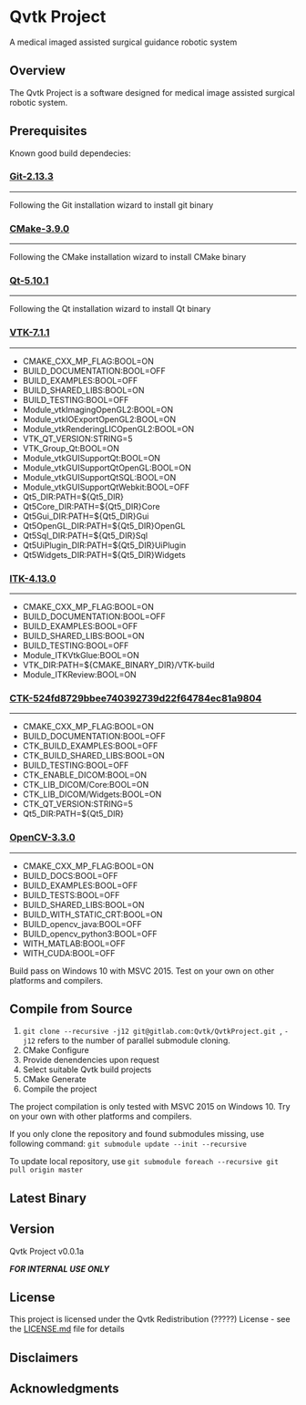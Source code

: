 # Qvtk Project
A medical imaged assisted surgical guidance robotic system

## Overview
The Qvtk Project is a software designed for medical image assisted surgical robotic system.

## Prerequisites
Known good build dependecies:

<h3><a href="https://git-scm.com/downloads">Git-2.13.3</a></h3><hr>
<p>
  Following the Git installation wizard to install git binary<br>
</p>
<h3><a href="https://cmake.org/download/">CMake-3.9.0</a></h3><hr>
<p>
  Following the CMake installation wizard to install CMake binary<br>
</p>
<h3><a href="https://download.qt.io/official_releases/qt/5.10/5.10.1/">Qt-5.10.1</a></h3><hr>
<p>
  Following the Qt installation wizard to install Qt binary<br>
</p>
<h3><a href="https://github.com/Kitware/VTK">VTK-7.1.1</a></h3><hr>
<p>
  <ul>
    <li>CMAKE_CXX_MP_FLAG:BOOL=ON<br></li>
    <li>BUILD_DOCUMENTATION:BOOL=OFF<br></li>
    <li>BUILD_EXAMPLES:BOOL=OFF<br></li>
    <li>BUILD_SHARED_LIBS:BOOL=ON<br></li>
    <li>BUILD_TESTING:BOOL=OFF<br></li>
    <li>Module_vtkImagingOpenGL2:BOOL=ON<br></li>
    <li>Module_vtkIOExportOpenGL2:BOOL=ON<br></li>
    <li>Module_vtkRenderingLICOpenGL2:BOOL=ON<br></li>
    <li>VTK_QT_VERSION:STRING=5<br></li>
    <li>VTK_Group_Qt:BOOL=ON<br></li>
    <li>Module_vtkGUISupportQt:BOOL=ON<br></li>
    <li>Module_vtkGUISupportQtOpenGL:BOOL=ON<br></li>
    <li>Module_vtkGUISupportQtSQL:BOOL=ON<br></li>
    <li>Module_vtkGUISupportQtWebkit:BOOL=OFF<br></li>
    <li>Qt5_DIR:PATH=${Qt5_DIR}<br></li>
    <li>Qt5Core_DIR:PATH=${Qt5_DIR}Core<br></li>
    <li>Qt5Gui_DIR:PATH=${Qt5_DIR}Gui<br></li>
    <li>Qt5OpenGL_DIR:PATH=${Qt5_DIR}OpenGL<br></li>
    <li>Qt5Sql_DIR:PATH=${Qt5_DIR}Sql<br></li>
    <li>Qt5UiPlugin_DIR:PATH=${Qt5_DIR}UiPlugin<br></li>
    <li>Qt5Widgets_DIR:PATH=${Qt5_DIR}Widgets<br></li>
  </ul>
</p>
<h3><a href="https://github.com/Kitware/ITK">ITK-4.13.0</a></h3><hr>
<p>
  <ul>
    <li>CMAKE_CXX_MP_FLAG:BOOL=ON<br></li>
    <li>BUILD_DOCUMENTATION:BOOL=OFF<br></li>
    <li>BUILD_EXAMPLES:BOOL=OFF<br></li>
    <li>BUILD_SHARED_LIBS:BOOL=ON<br></li>
    <li>BUILD_TESTING:BOOL=OFF<br></li>
    <li>Module_ITKVtkGlue:BOOL=ON<br></li>
    <li>VTK_DIR:PATH=${CMAKE_BINARY_DIR}/VTK-build<br></li>
    <li>Module_ITKReview:BOOL=ON<br></li>
  </ul>
</p>
<h3><a href="https://github.com/commontk/CTK">CTK-524fd8729bbee740392739d22f64784ec81a9804</a></h3><hr>
<p>
  <ul>
    <li>CMAKE_CXX_MP_FLAG:BOOL=ON<br></li>
    <li>BUILD_DOCUMENTATION:BOOL=OFF<br></li>
    <li>CTK_BUILD_EXAMPLES:BOOL=OFF<br></li>
    <li>CTK_BUILD_SHARED_LIBS:BOOL=ON<br></li>
    <li>BUILD_TESTING:BOOL=OFF<br></li>
    <li>CTK_ENABLE_DICOM:BOOL=ON<br></li>
    <li>CTK_LIB_DICOM/Core:BOOL=ON<br></li>
    <li>CTK_LIB_DICOM/Widgets:BOOL=ON<br></li>
    <li>CTK_QT_VERSION:STRING=5<br></li>
    <li>Qt5_DIR:PATH=${Qt5_DIR}<br></li>
  </ul>
</p>
<h3><a href="https://github.com/opencv/opencv">OpenCV-3.3.0</a></h3><hr>
<p>
  <ul>
    <li>CMAKE_CXX_MP_FLAG:BOOL=ON<br></li>
    <li>BUILD_DOCS:BOOL=OFF<br></li>
    <li>BUILD_EXAMPLES:BOOL=OFF<br></li>
    <li>BUILD_TESTS:BOOL=OFF<br></li>
    <li>BUILD_SHARED_LIBS:BOOL=ON<br></li>
    <li>BUILD_WITH_STATIC_CRT:BOOL=ON<br></li>
    <li>BUILD_opencv_java:BOOL=OFF<br></li>
    <li>BUILD_opencv_python3:BOOL=OFF<br></li>
    <li>WITH_MATLAB:BOOL=OFF<br></li>
    <li>WITH_CUDA:BOOL=OFF<br></li>
  </ul>
</p>

Build pass on Windows 10 with MSVC 2015. Test on your own on other platforms and compilers.

## Compile from Source
1. ```git clone --recursive -j12 git@gitlab.com:Qvtk/QvtkProject.git ```, ```-j12``` refers to the number of parallel submodule cloning.
2. CMake Configure
3. Provide denendencies upon request
3. Select suitable Qvtk build projects
4. CMake Generate
3. Compile the project

The project compilation is only tested with MSVC 2015 on Windows 10. Try on your own with other platforms and compilers.

If you only clone the repository and found submodules missing, use following command: 
```git submodule update --init --recursive```

To update local repository, use ```git submodule foreach --recursive git pull origin master```

## Latest Binary

## Version
Qvtk Project v0.0.1a

***FOR INTERNAL USE ONLY***

## License
This project is licensed under the Qvtk Redistribution (?????) License - see the [LICENSE.md](/LICENSE.md) file for details

## Disclaimers

## Acknowledgments
